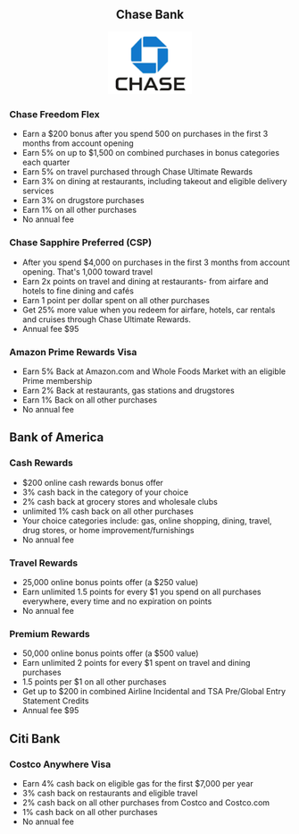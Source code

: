 <h2 align="center">Chase Bank</h2>
<p align="center"><img width="150" src="https://github.com/zhongqi1112/Hulk/blob/master/creditCard/cardImages/chase.png" alt="chase bank logo"></p>

### Chase Freedom Flex
* Earn a $200 bonus after you spend 500 on purchases in the first 3 months from account opening
* Earn 5% on up to $1,500 on combined purchases in bonus categories each quarter
* Earn 5% on travel purchased through Chase Ultimate Rewards
* Earn 3% on dining at restaurants, including takeout and eligible delivery services
* Earn 3% on drugstore purchases
* Earn 1% on all other purchases
* No annual fee

### Chase Sapphire Preferred (CSP)
* After you spend $4,000 on purchases in the first 3 months from account opening. That's 1,000 toward travel
* Earn 2x points on travel and dining at restaurants- from airfare and hotels to fine dining and cafés
* Earn 1 point per dollar spent on all other purchases
* Get 25% more value when you redeem for airfare, hotels, car rentals and cruises through Chase Ultimate Rewards.
* Annual fee $95

### Amazon Prime Rewards Visa
* Earn 5% Back at Amazon.com and Whole Foods Market with an eligible Prime membership
* Earn 2% Back at restaurants, gas stations and drugstores
* Earn 1% Back on all other purchases
* No annual fee


## Bank of America

### Cash Rewards
* $200 online cash rewards bonus offer
* 3% cash back in the category of your choice
* 2% cash back at grocery stores and wholesale clubs
* unlimited 1% cash back on all other purchases 
* Your choice categories include: gas, online shopping, dining, travel, drug stores, or home improvement/furnishings
* No annual fee

### Travel Rewards
* 25,000 online bonus points offer (a $250 value)
* Earn unlimited 1.5 points for every $1 you spend on all purchases everywhere, every time and no expiration on points
* No annual fee

### Premium Rewards
* 50,000 online bonus points offer (a $500 value)
* Earn unlimited 2 points for every $1 spent on travel and dining purchases
* 1.5 points per $1 on all other purchases
* Get up to $200 in combined Airline Incidental and TSA Pre/Global Entry Statement Credits
* Annual fee $95


## Citi Bank

### Costco Anywhere Visa
* Earn 4% cash back on eligible gas for the first $7,000 per year
* 3% cash back on restaurants and eligible travel
* 2% cash back on all other purchases from Costco and Costco.com
* 1% cash back on all other purchases
* No annual fee
